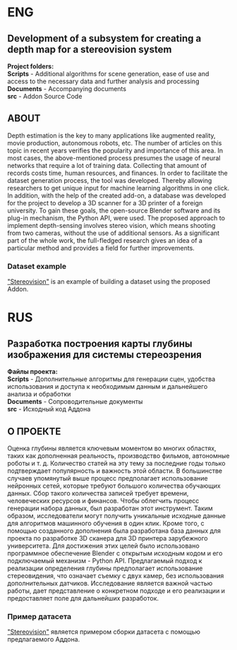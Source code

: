 # ENG
## Development of a subsystem for creating a depth map for a stereovision system
**Project folders:**  
**Scripts** - Additional algorithms for scene generation, ease of use and access to the necessary data and further analysis and processing  
**Documents** - Accompanying documents  
**src** - Addon Source Code
## ABOUT
Depth estimation is the key to many applications like augmented reality, movie production, autonomous robots, etc. The number of articles on this topic in recent years verifies the popularity and importance of this area. In most cases, the above-mentioned process presumes the usage of neural networks that require a lot of training data. Collecting that amount of records costs time, human resources, and finances. In order to facilitate the dataset generation process, the tool was developed. Thereby allowing researchers to get unique input for machine learning algorithms in one click. In addition, with the help of the created add-on, a database was developed for the project to develop a 3D scanner for a 3D printer of a foreign university. To gain these goals, the open-source Blender software and its plug-in mechanism, the Python API, were used. The proposed approach to implement depth-sensing involves stereo vision, which means shooting from two cameras, without the use of additional sensors. As a significant part of the whole work, the full-fledged research gives an idea of a particular method and provides a field for further improvements.
### Dataset example
["Stereovision"](https://disk.yandex.ru/d/U2d5sIsfa27xlw) is an example of building a dataset using the proposed Addon.
# RUS
## Разработка построения карты глубины изображения для системы стереозрения
**Файлы проекта:**  
**Scripts** - Дополнительные алгоритмы для генерации сцен, удобства использования и доступа к необходимым данным и дальнейшего анализа и обработки  
**Documents** - Сопроводительные документы  
**src** - Исходный код Аддона  
## О ПРОЕКТЕ
Оценка глубины является ключевым моментом во многих областях, таких как дополненная реальность, производство фильмов, автономные роботы и т. д. Количество статей на эту тему за последние годы только подтверждает популярность и важность этой области. В большинстве случаев упомянутый выше процесс предполагает использование нейронных сетей, которые требуют большого количества обучающих данных. Сбор такого количества записей требует времени, человеческих ресурсов и финансов. Чтобы облегчить процесс генерации набора данных, был разработан этот инструмент. Таким образом, исследователи могут получить уникальные исходные данные для алгоритмов машинного обучения в один клик. Кроме того, с помощью созданного дополнения была разработана база данных для проекта по разработке 3D сканера для 3D принтера зарубежного университета. Для достижения этих целей было использовано программное обеспечение Blender с открытым исходным кодом и его подключаемый механизм - Python API. Предлагаемый подход к реализации определения глубины предполагает использование стереовидения, что означает съемку с двух камер, без использования дополнительных датчиков. Исследование является важной частью работы, дает представление о конкретном подходе и его реализации и предоставляет поле для дальнейших разработок.
### Пример датасета
["Stereovision"](https://disk.yandex.ru/d/U2d5sIsfa27xlw) является примером сборки датасета с помощью предлагаемого Аддона. 
